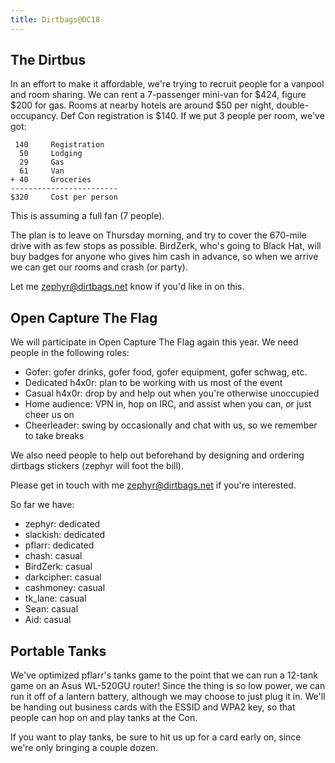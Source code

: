```yaml
---
title: Dirtbags@DC18
---
```


The Dirtbus
-----------

In an effort to make it affordable, we're trying to recruit people for a
vanpool and room sharing.  We can rent a 7-passenger mini-van for $424,
figure $200 for gas.  Rooms at nearby hotels are around $50 per night,
double-occupancy.  Def Con registration is $140.  If we put 3 people per
room, we've got:

     140     Registration
      50     Lodging
      29     Gas
      61     Van
    + 40     Groceries
    ------------------------
    $320     Cost per person

This is assuming a full fan (7 people).

The plan is to leave on Thursday morning, and try to cover the 670-mile
drive with as few stops as possible.  BirdZerk, who's going to Black Hat,
will buy badges for anyone who gives him cash in advance, so when we arrive
we can get our rooms and crash (or party).

Let me <zephyr@dirtbags.net> know if you'd like in on this.


Open Capture The Flag
---------------------

We will participate in Open Capture The Flag again this year.  We need
people in the following roles:

* Gofer: gofer drinks, gofer food, gofer equipment, gofer schwag, etc.
* Dedicated h4x0r: plan to be working with us most of the event
* Casual h4x0r: drop by and help out when you're otherwise unoccupied
* Home audience: VPN in, hop on IRC, and assist when you can, or just cheer us on
* Cheerleader: swing by occasionally and chat with us, so we remember to take breaks

We also need people to help out beforehand by designing and ordering
dirtbags stickers (zephyr will foot the bill).

Please get in touch with me <zephyr@dirtbags.net> if you're interested.


So far we have:

* zephyr: dedicated
* slackish: dedicated
* pflarr: dedicated
* chash: casual
* BirdZerk: casual
* darkcipher: casual
* cashmoney: casual
* tk_lane: casual
* Sean: casual
* Aid: casual


Portable Tanks
--------------

We've optimized pflarr's tanks game to the point that we can run a
12-tank game on an Asus WL-520GU router!  Since the thing is so low
power, we can run it off of a lantern battery, although we may choose to
just plug it in. We'll be handing out business cards with the ESSID and
WPA2 key, so that people can hop on and play tanks at the Con.

If you want to play tanks, be sure to hit us up for a card early on,
since we're only bringing a couple dozen.
